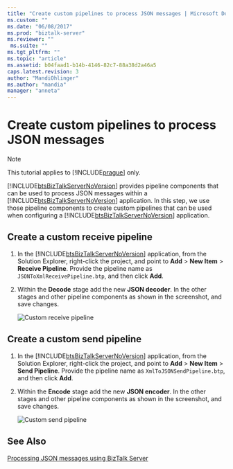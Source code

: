 ```yaml
---
title: "Create custom pipelines to process JSON messages | Microsoft Docs"
ms.custom: ""
ms.date: "06/08/2017"
ms.prod: "biztalk-server"
ms.reviewer: ""
 ms.suite: ""
ms.tgt_pltfrm: ""
ms.topic: "article"
ms.assetid: b04faad1-b14b-4146-82c7-88a38d2a46a5
caps.latest.revision: 3
author: "MandiOhlinger"
ms.author: "mandia"
manager: "anneta"
---
```

# Create custom pipelines to process JSON messages
> [!NOTE]
>  This tutorial applies to [!INCLUDE[prague](../includes/prague-md.md)] only.  
  
 [!INCLUDE[btsBizTalkServerNoVersion](../includes/btsbiztalkservernoversion-md.md)] provides pipeline components that can be used to process JSON messages within a [!INCLUDE[btsBizTalkServerNoVersion](../includes/btsbiztalkservernoversion-md.md)] application. In this step, we use those pipeline components to create custom pipelines that can be used when configuring a [!INCLUDE[btsBizTalkServerNoVersion](../includes/btsbiztalkservernoversion-md.md)] application.  
  
## Create a custom receive pipeline  
  
1.  In the [!INCLUDE[btsBizTalkServerNoVersion](../includes/btsbiztalkservernoversion-md.md)] application, from the Solution Explorer, right-click the project, and point to **Add** > **New Item** > **Receive Pipeline**. Provide the pipeline name as `JSONToXmlReceivePipeline.btp`, and then click **Add**.  
  
2.  Within the **Decode** stage add the new **JSON decoder**. In the other stages and other pipeline components as shown in the screenshot, and save changes.  
  
     ![Custom receive pipeline](../core/media/btsjson-receivepipeline.png "BTSJSON_ReceivePipeline")  
  
## Create a custom send pipeline  
  
1.  In the [!INCLUDE[btsBizTalkServerNoVersion](../includes/btsbiztalkservernoversion-md.md)] application, from the Solution Explorer, right-click the project, and point to **Add** > **New Item** > **Send Pipeline**. Provide the pipeline name as `XmlToJSONSendPipeline.btp`, and then click **Add**.  
  
2.  Within the **Encode** stage add the new **JSON encoder**. In the other stages and other pipeline components as shown in the screenshot, and save changes.  
  
     ![Custom send pipeline](../core/media/btsjson-sendpipeline.png "BTSJSON_SendPipeline")  
  
## See Also  
 [Processing JSON messages using BizTalk Server](../core/processing-json-messages-using-biztalk-server.md)